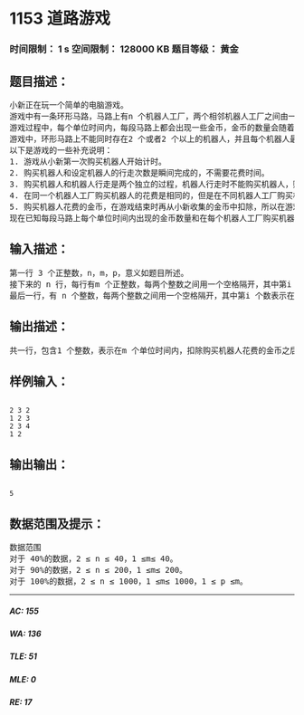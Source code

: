 # 1153 道路游戏   
### 时间限制： 1 s     空间限制： 128000 KB     题目等级： 黄金  
## 题目描述：  

<pre>
小新正在玩一个简单的电脑游戏。  
游戏中有一条环形马路，马路上有n 个机器人工厂，两个相邻机器人工厂之间由一小段马路连接。小新以某个机器人工厂为起点，按顺时针顺序依次将这n 个机器人工厂编号为1~n，因为马路是环形的，所以第n 个机器人工厂和第1 个机器人工厂是由一段马路连接在一起的。小新将连接机器人工厂的这n 段马路也编号为1~n，并规定第i 段马路连接第i 个机器人工厂和第i+1 个机器人工厂（1 ≤ i ≤ n-1），第n 段马路连接第n 个机器人工厂和第1个机器人工厂。  
游戏过程中，每个单位时间内，每段马路上都会出现一些金币，金币的数量会随着时间发生变化，即不同单位时间内同一段马路上出现的金币数量可能是不同的。小新需要机器人的帮助才能收集到马路上的金币。所需的机器人必须在机器人工厂用一些金币来购买，机器人一旦被购买，便会沿着环形马路按顺时针方向一直行走，在每个单位时间内行走一次，即从当前所在的机器人工厂到达相邻的下一个机器人工厂，并将经过的马路上的所有金币收集给小新，例如，小新在i（1 ≤ i ≤ n）号机器人工厂购买了一个机器人，这个机器人会从i 号机器人工厂开始，顺时针在马路上行走，第一次行走会经过i 号马路，到达i+1 号机器人工厂（如果i=n，机器人会到达第1 个机器人工厂），并将i 号马路上的所有金币收集给小新。  
游戏中，环形马路上不能同时存在2 个或者2 个以上的机器人，并且每个机器人最多能够在环形马路上行走p 次。小新购买机器人的同时，需要给这个机器人设定行走次数，行走次数可以为1~p 之间的任意整数。当马路上的机器人行走完规定的次数之后会自动消失，小新必须立刻在任意一个机器人工厂中购买一个新的机器人，并给新的机器人设定新的行走次数。  
以下是游戏的一些补充说明：  
1. 游戏从小新第一次购买机器人开始计时。  
2. 购买机器人和设定机器人的行走次数是瞬间完成的，不需要花费时间。  
3. 购买机器人和机器人行走是两个独立的过程，机器人行走时不能购买机器人，购买完机器人并且设定机器人行走次数之后机器人才能行走。  
4. 在同一个机器人工厂购买机器人的花费是相同的，但是在不同机器人工厂购买机器人的花费不一定相同。  
5. 购买机器人花费的金币，在游戏结束时再从小新收集的金币中扣除，所以在游戏过程中小新不用担心因金币不足，无法购买机器人而导致游戏无法进行。也因为如此，游戏结束后，收集的金币数量可能为负。  
现在已知每段马路上每个单位时间内出现的金币数量和在每个机器人工厂购买机器人需要的花费，请你告诉小新，经过m 个单位时间后，扣除购买机器人的花费，小新最多能收集到多少金币。
</pre>
  
  
## 输入描述：  

<pre>
第一行 3 个正整数，n，m，p，意义如题目所述。  
接下来的 n 行，每行有m 个正整数，每两个整数之间用一个空格隔开，其中第i 行描述了i 号马路上每个单位时间内出现的金币数量（1 ≤ 金币数量≤ 100），即第i 行的第j（1 ≤ j ≤m）个数表示第j 个单位时间内i 号马路上出现的金币数量。  
最后一行，有 n 个整数，每两个整数之间用一个空格隔开，其中第i 个数表示在i 号机器人工厂购买机器人需要花费的金币数量（1 ≤ 金币数量≤ 100）。
</pre>
  
  
## 输出描述：  

<pre>
共一行，包含1 个整数，表示在m 个单位时间内，扣除购买机器人花费的金币之后，小新最多能收集到多少金币。
</pre>
  
  
## 样例输入：  

<pre><code>
2 3 2  
1 2 3  
2 3 4  
1 2
</code></pre>
  
  
## 输出输出：  

<pre><code>
5
</code></pre>
  
  
## 数据范围及提示：  

<pre>
数据范围  
对于 40%的数据，2 ≤ n ≤ 40，1 ≤m≤ 40。  
对于 90%的数据，2 ≤ n ≤ 200，1 ≤m≤ 200。  
对于 100%的数据，2 ≤ n ≤ 1000，1 ≤m≤ 1000，1 ≤ p ≤m。
</pre>
  
  
***  

##### AC: 155  
##### WA: 136  
##### TLE: 51  
##### MLE: 0  
##### RE: 17  
